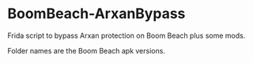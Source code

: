# BoomBeach-ArxanBypass
Frida script to bypass Arxan protection on Boom Beach plus some mods. 

Folder names are the Boom Beach apk versions.
